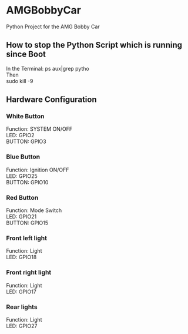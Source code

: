 # AMGBobbyCar
Python Project for the AMG Bobby Car


## How to stop the Python Script which is running since Boot
In the Terminal:  ps aux|grep pytho  
Then  
sudo kill -9 <Process ID>

## Hardware Configuration

### White Button  
Function: SYSTEM ON/OFF  
LED: GPIO2  
BUTTON: GPIO3

### Blue Button
Function: Ignition ON/OFF    
LED: GPIO25  
BUTTON: GPIO10

### Red Button
Function: Mode Switch    
LED: GPIO21  
BUTTON: GPIO15

### Front left light
Function: Light    
LED: GPIO18  

### Front right light
Function: Light    
LED: GPIO17

### Rear lights
Function: Light    
LED: GPIO27


